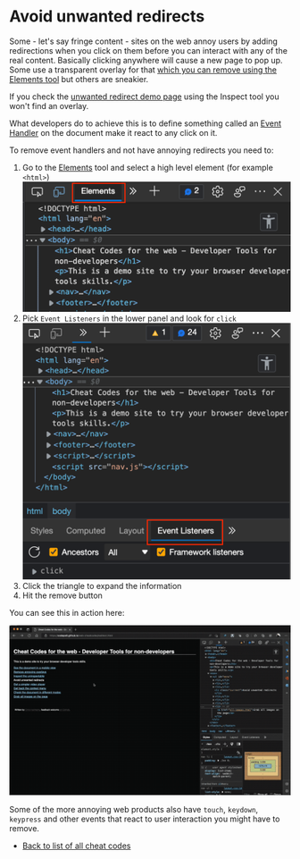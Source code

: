 # Avoid unwanted redirects

Some - let's say fringe content - sites on the web annoy users by adding redirections when you click on them before you can interact with any of the real content. Basically clicking anywhere will cause a new page to pop up. Some use a transparent overlay for that [which you can remove using the Elements tool](overlays.md) but others are sneakier.

If you check the [unwanted redirect demo page](https://codepo8.github.io/web-cheatcodes/demos/redirect.html) using the Inspect tool you won't find an overlay.

What developers do to achieve this is to define something called an [Event Handler](https://developer.mozilla.org/docs/Learn/JavaScript/Building_blocks/Events) on the document make it react to any click on it.

To remove event handlers and not have annoying redirects you need to:

1. Go to the [Elements](https://docs.microsoft.com/en-us/microsoft-edge/devtools-guide-chromium/elements-tool/elements-tool) tool and select a high level element (for example `<html>`)
    ![The Elements tool in the browser developer tools](screencasts/elements-tool.png)
1. Pick `Event Listeners` in the lower panel and look for `click`
    ![Inspecting click handlers in the current document](screencasts/event-listener-click.png)
1. Click the triangle to expand the information
1. Hit the remove button

You can see this in action here:

![Screencast of removing the contextmenu event listener](screencasts/click-redirect.gif)

Some of the more annoying web products also have `touch`, `keydown`, `keypress` and other events that react to user interaction you might have to remove.

* [Back to list of all cheat codes](README.md)